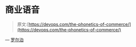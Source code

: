 # 商业语音

> 原文:[https://devops.com/the-phonetics-of-commerce/](https://devops.com/the-phonetics-of-commerce/)

— [罗尔泊](https://devops.com/author/breselman/)